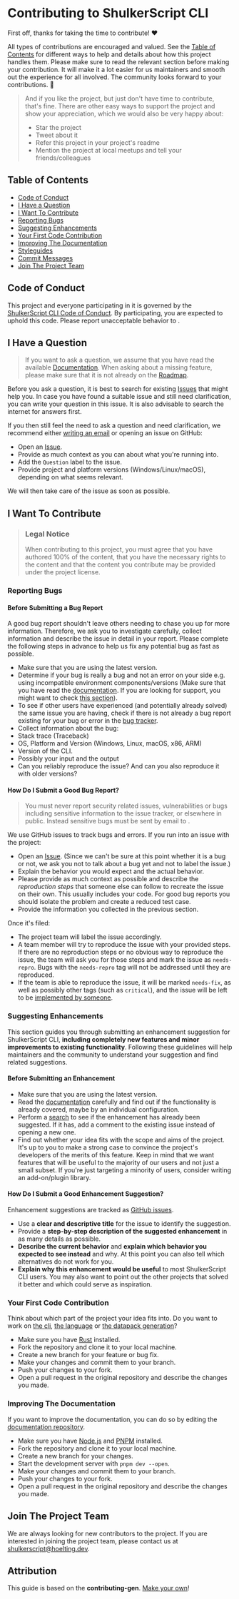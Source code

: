 <!-- omit in toc -->
# Contributing to ShulkerScript CLI

First off, thanks for taking the time to contribute! ❤️

All types of contributions are encouraged and valued. See the [Table of Contents](#table-of-contents) for different ways to help and details about how this project handles them. Please make sure to read the relevant section before making your contribution. It will make it a lot easier for us maintainers and smooth out the experience for all involved. The community looks forward to your contributions. 🎉

> And if you like the project, but just don't have time to contribute, that's fine. There are other easy ways to support the project and show your appreciation, which we would also be very happy about:
> - Star the project
> - Tweet about it
> - Refer this project in your project's readme
> - Mention the project at local meetups and tell your friends/colleagues

<!-- omit in toc -->
## Table of Contents

- [Code of Conduct](#code-of-conduct)
- [I Have a Question](#i-have-a-question)
- [I Want To Contribute](#i-want-to-contribute)
- [Reporting Bugs](#reporting-bugs)
- [Suggesting Enhancements](#suggesting-enhancements)
- [Your First Code Contribution](#your-first-code-contribution)
- [Improving The Documentation](#improving-the-documentation)
- [Styleguides](#styleguides)
- [Commit Messages](#commit-messages)
- [Join The Project Team](#join-the-project-team)


## Code of Conduct

This project and everyone participating in it is governed by the
[ShulkerScript CLI Code of Conduct](https://github.com/moritz-hoelting/shulkerscript-cli/blob/main/CODE_OF_CONDUCT.md).
By participating, you are expected to uphold this code. Please report unacceptable behavior
to .


## I Have a Question

> If you want to ask a question, we assume that you have read the available [Documentation](https://shulkerscript.hoelting.dev/).
> When asking about a missing feature, please make sure that it is not already on the [Roadmap](https://shulkerscript.hoelting.dev/roadmap).

Before you ask a question, it is best to search for existing [Issues](https://github.com/moritz-hoelting/shulkerscript-cli/issues) that might help you. In case you have found a suitable issue and still need clarification, you can write your question in this issue. It is also advisable to search the internet for answers first.

If you then still feel the need to ask a question and need clarification, we recommend either [writing an email](mailto:shulkerscript@hoelting.dev) or opening an issue on GitHub:

- Open an [Issue](https://github.com/moritz-hoelting/shulkerscript-cli/issues/new).
- Provide as much context as you can about what you're running into.
- Add the `Question` label to the issue.
- Provide project and platform versions (Windows/Linux/macOS), depending on what seems relevant.

We will then take care of the issue as soon as possible.

## I Want To Contribute

> ### Legal Notice <!-- omit in toc -->
> When contributing to this project, you must agree that you have authored 100% of the content, that you have the necessary rights to the content and that the content you contribute may be provided under the project license.

### Reporting Bugs

<!-- omit in toc -->
#### Before Submitting a Bug Report

A good bug report shouldn't leave others needing to chase you up for more information. Therefore, we ask you to investigate carefully, collect information and describe the issue in detail in your report. Please complete the following steps in advance to help us fix any potential bug as fast as possible.

- Make sure that you are using the latest version.
- Determine if your bug is really a bug and not an error on your side e.g. using incompatible environment components/versions (Make sure that you have read the [documentation](https://shulkerscript.hoelting.dev/). If you are looking for support, you might want to check [this section](#i-have-a-question)).
- To see if other users have experienced (and potentially already solved) the same issue you are having, check if there is not already a bug report existing for your bug or error in the [bug tracker](https://github.com/moritz-hoelting/shulkerscript-cli/issues?q=label%3Abug).
- Collect information about the bug:
- Stack trace (Traceback)
- OS, Platform and Version (Windows, Linux, macOS, x86, ARM)
- Version of the CLI.
- Possibly your input and the output
- Can you reliably reproduce the issue? And can you also reproduce it with older versions?

<!-- omit in toc -->
#### How Do I Submit a Good Bug Report?

> You must never report security related issues, vulnerabilities or bugs including sensitive information to the issue tracker, or elsewhere in public. Instead sensitive bugs must be sent by email to .
<!-- You may add a PGP key to allow the messages to be sent encrypted as well. -->

We use GitHub issues to track bugs and errors. If you run into an issue with the project:

- Open an [Issue](https://github.com/moritz-hoelting/shulkerscript-cli/issues/new). (Since we can't be sure at this point whether it is a bug or not, we ask you not to talk about a bug yet and not to label the issue.)
- Explain the behavior you would expect and the actual behavior.
- Please provide as much context as possible and describe the *reproduction steps* that someone else can follow to recreate the issue on their own. This usually includes your code. For good bug reports you should isolate the problem and create a reduced test case.
- Provide the information you collected in the previous section.

Once it's filed:

- The project team will label the issue accordingly.
- A team member will try to reproduce the issue with your provided steps. If there are no reproduction steps or no obvious way to reproduce the issue, the team will ask you for those steps and mark the issue as `needs-repro`. Bugs with the `needs-repro` tag will not be addressed until they are reproduced.
- If the team is able to reproduce the issue, it will be marked `needs-fix`, as well as possibly other tags (such as `critical`), and the issue will be left to be [implemented by someone](#your-first-code-contribution).

<!-- You might want to create an issue template for bugs and errors that can be used as a guide and that defines the structure of the information to be included. If you do so, reference it here in the description. -->


### Suggesting Enhancements

This section guides you through submitting an enhancement suggestion for ShulkerScript CLI, **including completely new features and minor improvements to existing functionality**. Following these guidelines will help maintainers and the community to understand your suggestion and find related suggestions.

<!-- omit in toc -->
#### Before Submitting an Enhancement

- Make sure that you are using the latest version.
- Read the [documentation](https://shulkerscript.hoelting.dev/) carefully and find out if the functionality is already covered, maybe by an individual configuration.
- Perform a [search](https://github.com/moritz-hoelting/shulkerscript-cli/issues) to see if the enhancement has already been suggested. If it has, add a comment to the existing issue instead of opening a new one.
- Find out whether your idea fits with the scope and aims of the project. It's up to you to make a strong case to convince the project's developers of the merits of this feature. Keep in mind that we want features that will be useful to the majority of our users and not just a small subset. If you're just targeting a minority of users, consider writing an add-on/plugin library.

<!-- omit in toc -->
#### How Do I Submit a Good Enhancement Suggestion?

Enhancement suggestions are tracked as [GitHub issues](https://github.com/moritz-hoelting/shulkerscript-cli/issues).

- Use a **clear and descriptive title** for the issue to identify the suggestion.
- Provide a **step-by-step description of the suggested enhancement** in as many details as possible.
- **Describe the current behavior** and **explain which behavior you expected to see instead** and why. At this point you can also tell which alternatives do not work for you.
- **Explain why this enhancement would be useful** to most ShulkerScript CLI users. You may also want to point out the other projects that solved it better and which could serve as inspiration.

<!-- You might want to create an issue template for enhancement suggestions that can be used as a guide and that defines the structure of the information to be included. If you do so, reference it here in the description. -->

### Your First Code Contribution
Think about which part of the project your idea fits into. Do you want to work on [the cli](https://github.com/moritz-hoelting/shulkerscript-cli), [the language](https://github.com/moritz-hoelting/shulkerscript-lang) or [the datapack generation](https://github.com/moritz-hoelting/shulkerbox)?

- Make sure you have [Rust](https://www.rust-lang.org/tools/install) installed.
- Fork the repository and clone it to your local machine.
- Create a new branch for your feature or bug fix.
- Make your changes and commit them to your branch.
- Push your changes to your fork.
- Open a pull request in the original repository and describe the changes you made.

### Improving The Documentation
If you want to improve the documentation, you can do so by editing the [documentation repository](https://github.com/moritz-hoelting/shulkerscript-webpage).

- Make sure you have [Node.js](https://nodejs.org/en/download) and [PNPM](https://pnpm.io/installation) installed.
- Fork the repository and clone it to your local machine.
- Create a new branch for your changes.
- Start the development server with `pnpm dev --open`.
- Make your changes and commit them to your branch.
- Push your changes to your fork.
- Open a pull request in the original repository and describe the changes you made.

## Join The Project Team
We are always looking for new contributors to the project. If you are interested in joining the project team, please contact us at [shulkerscript@hoelting.dev](mailto:shulkerscript@hoelting.dev).

<!-- omit in toc -->
## Attribution
This guide is based on the **contributing-gen**. [Make your own](https://github.com/bttger/contributing-gen)!